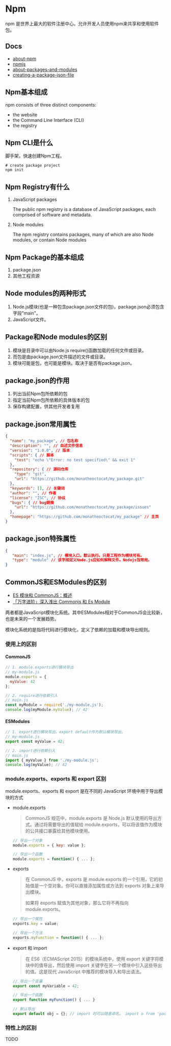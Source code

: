 # Npm
npm 是世界上最大的软件注册中心。允许开发人员使用npm来共享和使用软件包。

## Docs
- [about-npm](https://docs.npmjs.com/about-npm)
- [npmjs](https://www.npmjs.com/)
- [about-packages-and-modules](https://docs.npmjs.com/about-packages-and-modules)
- [creating-a-package-json-file](https://docs.npmjs.com/creating-a-package-json-file)

## Npm基本组成
npm consists of three distinct components:

- the website
- the Command Line Interface (CLI)
- the registry

## Npm CLI是什么
脚手架，快速创建Npm工程。

```shell
# create package project
npm init
```

## Npm Registry有什么
1. JavaScript packages

    The public npm registry is a database of JavaScript packages, each comprised of software and metadata. 

2. Node modules 

    The npm registry contains packages, many of which are also Node modules, or contain Node modules 

## Npm Package的基本组成
1. package.json
2. 其他工程资源

## Node modules的两种形式
1. Node.js模块(也是一种包含package.json文件的包)，package.json必须包含字段"main"。
2. JavaScript文件。

## Package和Node modules的区别
1. 模块是目录中可以由Node.js require()函数加载的任何文件或目录。
2. 而包是由package.json文件描述的文件或目录。
3. 模块可能是包，也可能是模块。取决于是否有package.json。

## package.json的作用
1. 列出当前Npm包所依赖的包
2. 指定当前Npm包所依赖的具体版本的包
3. 保存构建配置，供其他开发者复用

## package.json常用属性
```json
{
  "name": "my_package", // 包名称
  "description": "", // 自述文件信息
  "version": "1.0.0", // 版本
  "scripts": { // 脚本
    "test": "echo \"Error: no test specified\" && exit 1"
  },
  "repository": { // 源码仓库
    "type": "git",
    "url": "https://github.com/monatheoctocat/my_package.git"
  },
  "keywords": [], // 关键词
  "author": "", // 作者
  "license": "ISC", // 协议
  "bugs": { // bug链接
    "url": "https://github.com/monatheoctocat/my_package/issues"
  },
  "homepage": "https://github.com/monatheoctocat/my_package" // 主页
}
```

## package.json特殊属性
```json
{
   "main": "index.js", // 模块入口，默认执行。只是工程作为模块可有。
   "type": "module" // 该字段定义Node.js应如何解释文件。Nodejs包常用。
}
```

## CommonJS和ESModules的区别
- [ES 模块和 CommonJS：概述](https://dev.to/costamatheus97/es-modules-and-commonjs-an-overview-1i4b)
- [「万字进阶」深入浅出 Commonjs 和 Es Module](https://cloud.tencent.com/developer/article/1884093)

两者都是JavaScript模块化系统。其中ESModules相对于CommonJS会比较新，也是未来的一个发展趋势。

模块化系统的是指将代码进行模块化，定义了依赖的加载和模块导出规则。

### 使用上的区别
#### CommonJS
```javascript
// 1. module.exports进行模块导出
// my-module.js
module.exports = {
  myValue: 42
};

// 2. require进行依赖引入
// main.js
const myModule = require('./my-module.js');
console.log(myModule.myValue); // 42
```

#### ESModules
```javascript
// 1. export进行模块导出。export default作为默认模块导出。
// my-module.js
export const myValue = 42;

// 2. import进行依赖引入
// main.js
import { myValue } from './my-module.js';
console.log(myValue); // 42
```

### module.exports、exports 和 export 区别 
module.exports、exports 和 export 是在不同的 JavaScript 环境中用于导出模块的方式

- module.exports
    > CommonJS 规范中，module.exports 是 Node.js 默认使用的导出方式。通过将需要导出的值赋给 module.exports，可以将该值作为模块的公共接口暴露给其他模块使用。
    ```javascript
    // 导出一个对象
    module.exports = { key: value };

    // 导出一个函数
    module.exports = function() { ... };
    ```
- exports
    > 在 CommonJS 中，exports 是 module.exports 的一个引用，它的初始值是一个空对象。你可以直接添加属性或方法到 exports 对象上来导出模块。
    >
    > 如果将 exports 赋值为其他对象，那么它将不再指向 module.exports。
    ```javascript
    // 导出一个属性
    exports.key = value;

    // 导出一个方法
    exports.myFunction = function() { ... };
    ```
- export 和 import
    > 在 ES6（ECMAScript 2015）的模块系统中，使用 export 关键字将模块中的值导出，然后使用 import 关键字在另一个模块中引入这些导出的值。这是现代 JavaScript 中推荐的模块导入和导出语法。
    ```javascript
    // 导出一个变量
    export const myVariable = 42;

    // 导出一个函数
    export function myFunction() { ... }

    // 默认导出
    export default obj = {}; // import 时可以随意命名。 import o from 'packageName';
    ```

### 特性上的区别

TODO